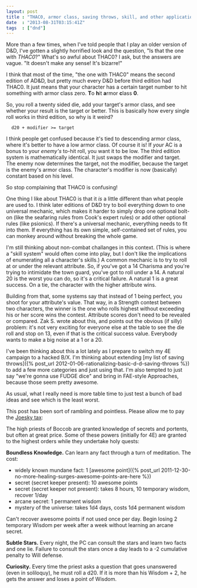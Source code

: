 ```yaml
---
layout: post
title : "THAC0, armor class, saving throws, skill, and other applications of the d20"
date  : "2013-08-31T03:15:41Z"
tags  : ["dnd"]
---
```

More than a few times, when I've told people that I play an older version of
D&D, I've gotten a slightly horrified look and the question, "Is that the one
with *THAC0*?"  What's so awful about THAC0?  I ask, but the answers are vague.
"It doesn't make any sense!  It's bizarre!"

I think that most of the time, "the one with THAC0" means the second edition of
AD&D, but pretty much every D&D before third edition had THAC0.  It just means
that your character has a certain target number to hit something with armor
class zero.  **T**o **h**it **a**rmor **c**lass **0**.

So, you roll a twenty sided die, add your target's armor class, and see whether
your result is the target or better.  This is basically how every single roll
works in third edition, so why is it weird?

      d20 + modifier >= target

I think people get confused because it's tied to descending armor class, where
it's better to have a low armor class.  Of course it is!  If *your* AC is a
bonus to your *enemy's* to-hit roll, you want it to be low.  The third edition
system is mathematically identical.  It just swaps the modifier and target.
The enemy now determines the target, not the modifier, because the target is
the enemy's armor class.  The character's modifier is now (basically) constant
based on his level.

So stop complaining that THAC0 is confusing!

One thing I like about THAC0 is that it *is* a little different than what
people are used to.  I think later editions of D&D try to boil everything down
to one universal mechanic, which makes it harder to simply drop one optional
bolt-on (like the seafaring rules from Cook's expert rules) or add other
optional rules (like psionics).  If there's a universal mechanic, everything
needs to fit into them.  If everything has its own simple, self-contained
set of rules, you can monkey around without breaking the whole game.

I'm still thinking about non-combat challanges in this context.  (This is where
a "skill system" would often come into play, but I don't like the implications
of enumerating all a character's skills.)  A common mechanic is to try to roll
at or under the relevant attribute.  So, if you've got a 14 Charisma and you're
trying to intimidate the town guard, you've got to roll under a 14.  A natural
20 is the worst you can do, so it's a critical failure.  A natural 1 is a
great success.  On a tie, the character with the higher attribute wins.

Building from that, some systems say that instead of 1 being perfect, you shoot
for your attribute's value.  That way, in a Strength contest between two
characters, the winner is the one who rolls highest without exceeding his or
her score wins the contest.  Attribute scores don't need to be revealed or
compared.  Zak S. wrote about this, and points out the obvious (if silly)
problem: it's not very exciting for everyone else at the table to see the die
roll and stop on 13, even if that is the critical success value.  Everybody
wants to make a big noise at a 1 or a 20.

I've been thinking about this a lot lately as I prepare to switch my 4E
campaign to a hacked B/X.  I'm thinking about extending [my list of saving
throws]({% post_url 2012-01-06-rationalizing-basic-d-d-saving-throws %}) to add a few more categories
and just using that.  I'm also tempted to just say "we're gonna use FUDGE dice"
and bring in FAE-style Approaches, because those seem pretty awesome.

As usual, what I really need is more table time to just test a bunch of bad
ideas and see which is the least worst.

This post has been sort of rambling and pointless.  Please allow me to pay the
[Joesky
tax](http://joeskythedungeonbrawler.wordpress.com/2010/07/12/house-rule-for-osr-and-not-osr-games-people-blogs/):

The high priests of Boccob are granted knowledge of secrets and portents, but
often at great price.  Some of these powers (initially for 4E) are granted to
the highest orders while they undertake holy quests:

**Boundless Knowledge.**  Can learn any fact through a turn of meditation.
The cost:

* widely known mundane fact: 1 [awesome point]({% post_url 2011-12-30-no-more-healing-surges-awesome-points-are-here %})
* secret (secret keeper present): 10 awesome points
* secret (secret keeper not present): takes 8 hours, 10 temporary wisdom, recover 1/day
* arcane secret: 1 permanent wisdom
* mystery of the universe: takes 1d4 days, costs 1d4 permanent wisdom

Can't recover awesome points if not used once per day.  Begin losing 2
temporary Wisdom per week after a week without learning an arcane
secret.

**Subtle Stars.**  Every night, the PC can consult the stars and learn two facts
and one lie.  Failure to consult the stars once a day leads to a -2 cumulative
penalty to Will defense.

**Curiosity.** Every time the priest asks a question that goes unanswered
(even in soliloquy), he must roll a d20.  If it is more than his Wisdom + 2, he
gets the answer and loses a point of Wisdom.

